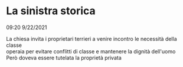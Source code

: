 # La sinistra storica  
09:20 9/22/2021  
  
La chiesa invita i proprietari terrieri a venire incontro le necessità della classe   
operaia per evitare conflitti di classe e mantenere la dignità dell'uomo  
Però doveva essere tutelata la proprietà privata  
